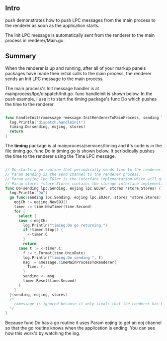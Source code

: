 ## Intro

push demonstrates how to push LPC messages from the main process to the renderer as soon as the application starts.

The Init LPC message is automatically sent from the renderer to the main process in renderer/Main.go.

## Summary

When the renderer is up and running, after all of your markup panels packages have made their initial calls to the main process, the renderer sends an Init LPC message to the main process.

The main process's Init message handler is at mainprocess/lpc/dispatch/Init.go. func handleInit is shown below. In the push example, I use it to start the timing package's func Do which pushes the time to the renderer.

``` go

func handleInit(rxmessage *message.InitRendererToMainProcess, sending lpc.Sending, eojing lpc.EOJer, stores *store.Stores) {
  log.Println("dispatch.handleInit")
  timing.Do(sending, eojing, stores)
  return
}

```

The **timing** package is at mainprocess/services/timing and it's code is in the file timing.go. func Do in timing.go is shown below. It periodically pushes the time to the renderer using the Time LPC message.

``` go

// Do starts a go routine that periodically sends time to the renderer.
// Param sending is the send channel to the renderer process.
// Param eojing lpc.EOJer is the interface implementation which will give me the eoj channel to stop the go routine.
// Param stores *store.Stores contains the storage interface implementations. Param stores is only used here as an example and is not really needed.
func Do(sending lpc.Sending, eojing lpc.EOJer, stores *store.Stores) {
  log.Println("Do")
  go func(sending lpc.Sending, eojing lpc.EOJer, stores *store.Stores) {
    eojCh := eojing.NewEOJ()
    timer := time.NewTimer(time.Second)
    for {
      select {
      case <-eojCh:
        log.Println("timing.Do go returning.")
        if !timer.Stop() {
          <-timer.C
        }
        return
      case t := <-timer.C:
        f := t.Format(time.UnixDate)
        log.Println("timing.Do sending ", f)
        msg := &message.TimeMainProcessToRenderer{
          Time: f,
        }
        sending <- msg
        timer.Reset(time.Second)
      }
    }
  }(sending, eojing, stores)
  /*
    rxmessage is ignored because it only sinals that the renderer has been loaded.
  */
}

```

Because func Do has a go routine it uses Param eojing to get an eoj channel so that the go routine knows when the application is ending. You can see how this work's by watching the log.